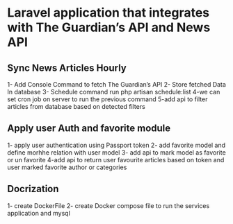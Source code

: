 # Laravel application that integrates with The Guardian’s API and News API

## Sync News Articles Hourly
1- Add Console Command to fetch The Guardian’s API
2- Store fetched Data In database
3- Schedule command  run php artisan schedule:list 
4-we can set cron job on server to run the previous command 
5-add api to filter articles from database based on detected filters 

## Apply user Auth and favorite module
1- apply user authentication using Passport token
2- add favorite model and define morhhe relation with user model
3- add api to mark model as favorite or un favorite
4-add api to return user favourite articles based on token and user marked favorite  author or categories

## Docrization
1- create DockerFile
2- create Docker compose file to run the services application and mysql